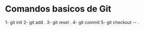 # Comandos basicos de Git

1- git init
2- git add .
3- git reset .
4- git commit
5- git checkout -- .